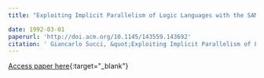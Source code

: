 ```yaml
---
title: "Exploiting Implicit Parallelism of Logic Languages with the SAM"

date: 1992-03-01
paperurl: 'http://doi.acm.org/10.1145/143559.143692'
citation: ' Giancarlo Succi, &quot;Exploiting Implicit Parallelism of Logic Languages with the SAM.&quot;, 1992.'
---
```

[Access paper here](http://doi.acm.org/10.1145/143559.143692){:target="_blank"}
